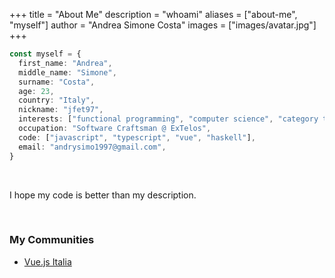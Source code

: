 +++
title = "About Me"
description = "whoami"
aliases = ["about-me", "myself"]
author = "Andrea Simone Costa"
images = ["images/avatar.jpg"]
+++

```ts
const myself = {
  first_name: "Andrea",
  middle_name: "Simone",
  surname: "Costa",
  age: 23,
  country: "Italy",
  nickname: "jfet97",
  interests: ["functional programming", "computer science", "category theory"],
  occupation: "Software Craftsman @ ExTelos",
  code: ["javascript", "typescript", "vue", "haskell"],
  email: "andrysimo1997@gmail.com",
}
```

&nbsp;

I hope my code is better than my description.

&nbsp;

### My Communities

* [Vue.js Italia](https://t.me/vue_ita)
